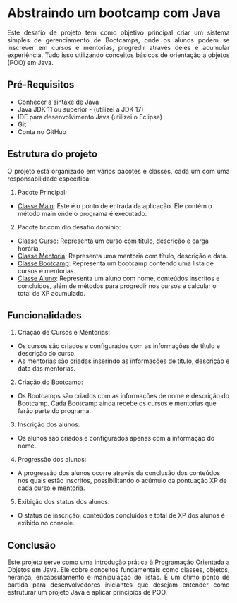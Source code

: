 # Abstraindo um bootcamp com Java
<p align="Justify"> Este desafio de projeto tem como objetivo principal criar um sistema simples de gerenciamento de Bootcamps, onde os alunos podem se inscrever em cursos e mentorias, progredir através deles e acumular experiência. Tudo isso utilizando conceitos básicos de orientação a objetos (POO) em Java.</p>


## Pré-Requisitos

- Conhecer a sintaxe de Java<br>
- Java JDK 11 ou superior - (utilizei a JDK 17)<br>
- IDE para desenvolvimento Java (utilizei o Eclipse)<br>
- Git<br>
- Conta no GitHub<br>

## Estrutura do projeto

<p align="Justify"> O projeto está organizado em vários pacotes e classes, cada um com uma responsabilidade específica:</p>

1. Pacote Principal:

- [Classe Main](https://github.com/FredericoSander/Abstraindo_um_Bootcamp_com_Java/blob/main/src/Principal/Main.java): Este é o ponto de entrada da aplicação. Ele contém o método main onde o programa é executado.

2. Pacote br.com.dio.desafio.dominio:

- [Classe Curso](https://github.com/FredericoSander/Abstraindo_um_Bootcamp_com_Java/blob/main/src/br/com/dio/desafio/dominio/Curso.java): Representa um curso com título, descrição e carga horária.
- [Classe Mentoria](https://github.com/FredericoSander/Abstraindo_um_Bootcamp_com_Java/blob/main/src/br/com/dio/desafio/dominio/Curso.): Representa uma mentoria com título, descrição e data.
- [Classe Bootcamp](https://github.com/FredericoSander/Abstraindo_um_Bootcamp_com_Java/blob/main/src/br/com/dio/desafio/dominio/Bootcamp.java): Representa um bootcamp contendo uma lista de cursos e mentorias.
- [Classe Aluno](https://github.com/FredericoSander/Abstraindo_um_Bootcamp_com_Java/blob/main/src/br/com/dio/desafio/dominio/Alunos.java): Representa um aluno com nome, conteúdos inscritos e concluídos, além de métodos para progredir nos cursos e calcular o total de XP acumulado.

## Funcionalidades

1. Criação de Cursos e Mentorias:

- Os cursos são criados e configurados com as informações de título e descrição do curso.
- As mentorias são criadas inserindo as informações de título, descrição e data das mentorias.

2. Criação do Bootcamp:

- Os Bootcamps são criados com as informações de nome e descrição do Bootcamp. Cada Bootcamp ainda recebe os cursos e mentorias que farão parte do programa.

3. Inscrição dos alunos:

- Os alunos são criados e configurados apenas com a informação do nome.

4. Progressão dos alunos:

- A progressão dos alunos ocorre através da conclusão dos conteúdos nos quais estão inscritos, possibilitando o acúmulo da pontuação XP de cada curso e mentoria.

5. Exibição dos status dos alunos:

- O status de inscrição, conteúdos concluídos e total de XP dos alunos é exibido no console.


## Conclusão

<p align="Justify"> Este projeto serve como uma introdução prática à Programação Orientada a Objetos em Java. Ele cobre conceitos fundamentais como classes, objetos, herança, encapsulamento e manipulação de listas. É um ótimo ponto de partida para desenvolvedores iniciantes que desejam entender como estruturar um projeto Java e aplicar princípios de POO.
</p>



